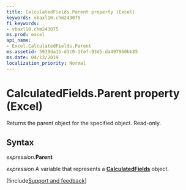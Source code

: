 ```yaml
---
title: CalculatedFields.Parent property (Excel)
keywords: vbaxl10.chm243075
f1_keywords:
- vbaxl10.chm243075
ms.prod: excel
api_name:
- Excel.CalculatedFields.Parent
ms.assetid: 5919da15-d1c0-1fef-93d5-da497960bb85
ms.date: 04/13/2019
localization_priority: Normal
---
```



# CalculatedFields.Parent property (Excel)

Returns the parent object for the specified object. Read-only.


## Syntax

_expression_.**Parent**

_expression_ A variable that represents a **[CalculatedFields](Excel.CalculatedFields.md)** object.




[!include[Support and feedback](~/includes/feedback-boilerplate.md)]